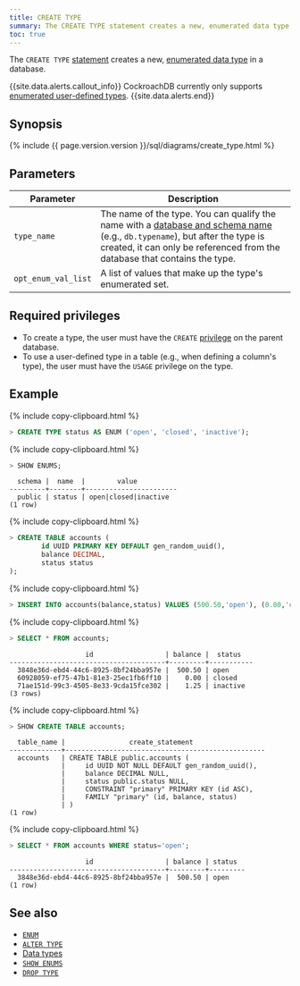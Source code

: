 ```yaml
---
title: CREATE TYPE
summary: The CREATE TYPE statement creates a new, enumerated data type in a database.
toc: true
---
```


 The `CREATE TYPE` [statement](sql-statements.html) creates a new, [enumerated data type](enum.html) in a database.

{{site.data.alerts.callout_info}}
CockroachDB currently only supports [enumerated user-defined types](enum.html).
{{site.data.alerts.end}}

## Synopsis

<div>
  {% include {{ page.version.version }}/sql/diagrams/create_type.html %}
</div>

## Parameters

Parameter | Description
----------|------------
`type_name` | The name of the type. You can qualify the name with a [database and schema name](sql-name-resolution.html) (e.g., `db.typename`), but after the type is created, it can only be referenced from the database that contains the type.
`opt_enum_val_list` | A list of values that make up the type's enumerated set.

## Required privileges

- To create a type, the user must have the `CREATE` [privilege](authorization.html#assign-privileges) on the parent database.
- To use a user-defined type in a table (e.g., when defining a column's type), the user must have the `USAGE` privilege on the type.

## Example

{% include copy-clipboard.html %}
~~~ sql
> CREATE TYPE status AS ENUM ('open', 'closed', 'inactive');
~~~

{% include copy-clipboard.html %}
~~~ sql
> SHOW ENUMS;
~~~

~~~
  schema |  name  |        value
---------+--------+-----------------------
  public | status | open|closed|inactive
(1 row)
~~~

{% include copy-clipboard.html %}
~~~ sql
> CREATE TABLE accounts (
        id UUID PRIMARY KEY DEFAULT gen_random_uuid(),
        balance DECIMAL,
        status status
);
~~~

{% include copy-clipboard.html %}
~~~ sql
> INSERT INTO accounts(balance,status) VALUES (500.50,'open'), (0.00,'closed'), (1.25,'inactive');
~~~

{% include copy-clipboard.html %}
~~~ sql
> SELECT * FROM accounts;
~~~

~~~
                   id                  | balance |  status
---------------------------------------+---------+-----------
  3848e36d-ebd4-44c6-8925-8bf24bba957e |  500.50 | open
  60928059-ef75-47b1-81e3-25ec1fb6ff10 |    0.00 | closed
  71ae151d-99c3-4505-8e33-9cda15fce302 |    1.25 | inactive
(3 rows)
~~~

{% include copy-clipboard.html %}
~~~ sql
> SHOW CREATE TABLE accounts;
~~~

~~~
  table_name |                create_statement
-------------+--------------------------------------------------
  accounts   | CREATE TABLE public.accounts (
             |     id UUID NOT NULL DEFAULT gen_random_uuid(),
             |     balance DECIMAL NULL,
             |     status public.status NULL,
             |     CONSTRAINT "primary" PRIMARY KEY (id ASC),
             |     FAMILY "primary" (id, balance, status)
             | )
(1 row)
~~~

{% include copy-clipboard.html %}
~~~ sql
> SELECT * FROM accounts WHERE status='open';
~~~

~~~
                   id                  | balance | status
---------------------------------------+---------+---------
  3848e36d-ebd4-44c6-8925-8bf24bba957e |  500.50 | open
(1 row)
~~~

## See also

- [`ENUM`](enum.html)
- [`ALTER TYPE`](alter-type.html)
- [Data types](data-types.html)
- [`SHOW ENUMS`](show-enums.html)
- [`DROP TYPE`](drop-type.html)
